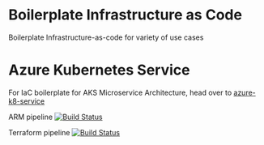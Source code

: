 # Boilerplate Infrastructure as Code
Boilerplate Infrastructure-as-code for variety of use cases


# Azure Kubernetes Service
For IaC boilerplate for AKS Microservice Architecture, head over to [azure-k8-service](./azure-k8-service/README.md)

ARM pipeline [![Build Status](https://dev.azure.com/BU5/IaC-aks-boilerplate/_apis/build/status/aks-infra-release-arm?branchName=master)](https://dev.azure.com/BU5/IaC-aks-boilerplate/_build/latest?definitionId=24&branchName=master)

Terraform pipeline [![Build Status](https://dev.azure.com/BU5/IaC-aks-boilerplate/_apis/build/status/aks-infra-release-terraform?branchName=master)](https://dev.azure.com/BU5/IaC-aks-boilerplate/_build/latest?definitionId=20&branchName=master)